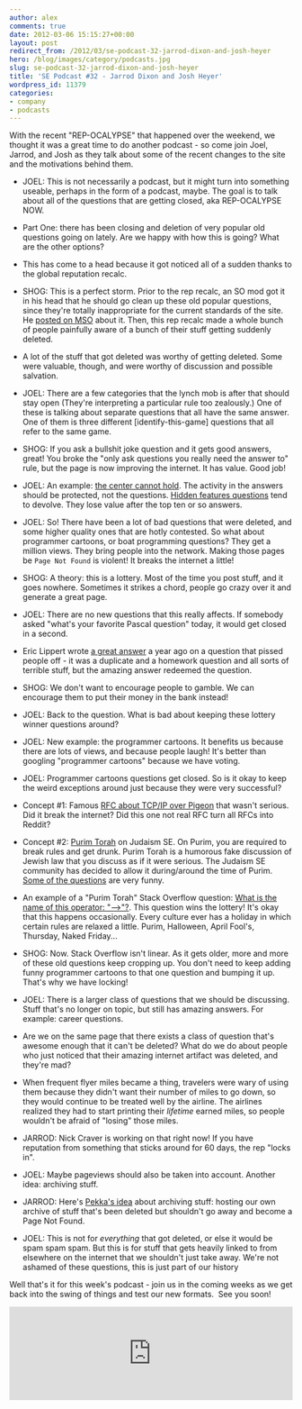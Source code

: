 ```yaml
---
author: alex
comments: true
date: 2012-03-06 15:15:27+00:00
layout: post
redirect_from: /2012/03/se-podcast-32-jarrod-dixon-and-josh-heyer
hero: /blog/images/category/podcasts.jpg
slug: se-podcast-32-jarrod-dixon-and-josh-heyer
title: 'SE Podcast #32 - Jarrod Dixon and Josh Heyer'
wordpress_id: 11379
categories:
- company
- podcasts
---
```


With the recent "REP-OCALYPSE" that happened over the weekend, we thought it was a great time to do another podcast - so come join Joel, Jarrod, and Josh as they talk about some of the recent changes to the site and the motivations behind them.



	
  * JOEL: This is not necessarily a podcast, but it might turn into something useable, perhaps in the form of a podcast, maybe. The goal is to talk about all of the questions that are getting closed, aka REP-OCALYPSE NOW.

	
  * Part One: there has been closing and deletion of very popular old questions going on lately. Are we happy with how this is going? What are the other options?

	
  * This has come to a head because it got noticed all of a sudden thanks to the global reputation recalc.

	
  * SHOG: This is a perfect storm. Prior to the rep recalc, an SO mod got it in his head that he should go clean up these old popular questions, since they're totally inappropriate for the current standards of the site. He [posted on MSO](http://meta.stackoverflow.com/questions/122120/the-great-question-deletion-audit-of-2012) about it. Then, this rep recalc made a whole bunch of people painfully aware of a bunch of their stuff getting suddenly deleted.

	
  * A lot of the stuff that got deleted was worthy of getting deleted. Some were valuable, though, and were worthy of discussion and possible salvation.

	
  * JOEL: There are a few categories that the lynch mob is after that should stay open (They're interpreting a particular rule too zealously.) One of these is talking about separate questions that all have the same answer. One of them is three different [identify-this-game] questions that all refer to the same game.

	
  * SHOG: If you ask a bullshit joke question and it gets good answers, great! You broke the "only ask questions you really need the answer to" rule, but the page is now improving the internet. It has value. Good job!

	
  * JOEL: An example: [the center cannot hold](http://stackoverflow.com/questions/1732348/regex-match-open-tags-except-xhtml-self-contained-tags/1732454#1732454). The activity in the answers should be protected, not the questions. [Hidden features questions](http://stackoverflow.com/questions/9033/hidden-features-of-c) tend to devolve. They lose value after the top ten or so answers.

	
  * JOEL: So! There have been a lot of bad questions that were deleted, and some higher quality ones that are hotly contested. So what about programmer cartoons, or boat programming questions? They get a million views. They bring people into the network. Making those pages be `Page Not Found` is violent! It breaks the internet a little!

	
  * SHOG: A theory: this is a lottery. Most of the time you post stuff, and it goes nowhere. Sometimes it strikes a chord, people go crazy over it and generate a great page.

	
  * JOEL: There are no new questions that this really affects. If somebody asked "what's your favorite Pascal question" today, it would get closed in a second.

	
  * Eric Lippert wrote [a great answer](http://stackoverflow.com/a/6445794/865899) a year ago on a question that pissed people off - it was a duplicate and a homework question and all sorts of terrible stuff, but the amazing answer redeemed the question.

	
  * SHOG: We don't want to encourage people to gamble. We can encourage them to put their money in the bank instead!

	
  * JOEL: Back to the question. What is bad about keeping these lottery winner questions around?

	
  * JOEL: New example: the programmer cartoons. It benefits us because there are lots of views, and because people laugh! It's better than googling "programmer cartoons" because we have voting.

	
  * JOEL: Programmer cartoons questions get closed. So is it okay to keep the weird exceptions around just because they were very successful?

	
  * Concept #1: Famous [RFC about TCP/IP over Pigeon](http://www.ietf.org/rfc/rfc1149.txt) that wasn't serious. Did it break the internet? Did this one not real RFC turn all RFCs into Reddit?

	
  * Concept #2: [Purim Torah](http://judaism.stackexchange.com/questions/tagged/purim-torah-in-jest) on Judaism SE. On Purim, you are required to break rules and get drunk. Purim Torah is a humorous fake discussion of Jewish law that you discuss as if it were serious. The Judaism SE community has decided to allow it during/around the time of Purim. [Some of the questions](http://judaism.stackexchange.com/questions/14756/rejecting-others-friend-requests-on-facebook) are very funny.

	
  * An example of a "Purim Torah" Stack Overflow question: [What is the name of this operator: "-->"?](http://stackoverflow.com/questions/1642028/what-is-the-name-of-this-operator). This question wins the lottery! It's okay that this happens occasionally. Every culture ever has a holiday in which certain rules are relaxed a little. Purim, Halloween, April Fool's, Thursday, Naked Friday...

	
  * SHOG: Now. Stack Overflow isn't linear. As it gets older, more and more of these old questions keep cropping up. You don't need to keep adding funny programmer cartoons to that one question and bumping it up. That's why we have locking!

	
  * JOEL: There is a larger class of questions that we should be discussing. Stuff that's no longer on topic, but still has amazing answers. For example: career questions.

	
  * Are we on the same page that there exists a class of question that's awesome enough that it can't be deleted? What do we do about people who just noticed that their amazing internet artifact was deleted, and they're mad?

	
  * When frequent flyer miles became a thing, travelers were wary of using them because they didn't want their number of miles to go down, so they would continue to be treated well by the airline. The airlines realized they had to start printing their _lifetime_ earned miles, so people wouldn't be afraid of "losing" those miles.

	
  * JARROD: Nick Craver is working on that right now! If you have reputation from something that sticks around for 60 days, the rep "locks in".

	
  * JOEL: Maybe pageviews should also be taken into account. Another idea: archiving stuff.

	
  * JARROD: Here's [Pekka's idea](http://meta.stackoverflow.com/questions/122249/building-an-archive-of-deleted-questions) about archiving stuff: hosting our own archive of stuff that's been deleted but shouldn't go away and become a Page Not Found.

	
  * JOEL: This is not for _everything_ that got deleted, or else it would be spam spam spam. But this is for stuff that gets heavily linked to from elsewhere on the internet that we shouldn't just take away. We're not ashamed of these questions, this is just part of our history


Well that's it for this week's podcast - join us in the coming weeks as we get back into the swing of things and test our new formats.  See you soon!



<p><iframe src="http://w.soundcloud.com/player/?url=http%3A%2F%2Fapi.soundcloud.com%2Ftracks%2F38889143&amp;show_artwork=true" frameborder="no" scrolling="no" width="100%" height="166"></iframe></p>